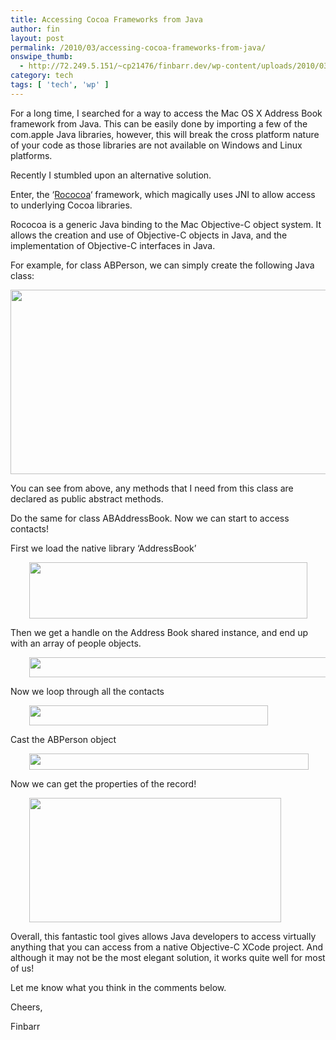 ```yaml
---
title: Accessing Cocoa Frameworks from Java
author: fin
layout: post
permalink: /2010/03/accessing-cocoa-frameworks-from-java/
onswipe_thumb:
  - http://72.249.5.151/~cp21476/finbarr.dev/wp-content/uploads/2010/03/greenshot_2010-03-18_16-06-50.png
category: tech
tags: [ 'tech', 'wp' ]
---
```

For a long time, I searched for a way to access the Mac OS X Address Book framework from Java. This can be easily done by importing a few of the com.apple Java libraries, however, this will break the cross platform nature of your code as those libraries are not available on Windows and Linux platforms.

Recently I stumbled upon an alternative solution.

Enter, the &#8216;[Rococoa][1]&#8216; framework, which magically uses JNI to allow access to underlying Cocoa libraries.

Rococoa is a generic Java binding to the Mac Objective-C object system. It allows the creation and use of Objective-C objects in Java, and the implementation of Objective-C interfaces in Java.

For example, for class ABPerson, we can simply create the following Java class:

<p style="text-align: center;">
  <img class="aligncenter size-full wp-image-21" title="ABPerson Java" src="http://finbarr.dev/wp-content/uploads/2010/03/greenshot_2010-03-18_15-53-53.png" alt="" width="576" height="295" />
</p>

You can see from above, any methods that I need from this class are declared as public abstract methods.

Do the same for class ABAddressBook. Now we can start to access contacts!

First we load the native library &#8216;AddressBook&#8217;

<p style="padding-left: 30px;">
  <img class="size-full wp-image-26 alignnone" title="Load native Lib" src="http://finbarr.dev/wp-content/uploads/2010/03/greenshot_2010-03-18_16-06-50.png" alt="" width="445" height="90" />
</p>

Then we get a handle on the Address Book shared instance, and end up with an array of people objects.

<p style="padding-left: 30px;">
  <img class="size-full wp-image-22 alignnone" title="Get the shared address Book" src="http://finbarr.dev/wp-content/uploads/2010/03/greenshot_2010-03-18_16-00-05.png" alt="" width="493" height="32" />
</p>

Now we loop through all the contacts

<p style="padding-left: 30px;">
  <img class="size-full wp-image-23 alignnone" title="Loop" src="http://finbarr.dev/wp-content/uploads/2010/03/greenshot_2010-03-18_16-00-29.png" alt="" width="382" height="32" />
</p>

Cast the ABPerson object

<p style="padding-left: 30px;">
  <img class="size-full wp-image-24 alignnone" title="Get ABPerson be casting" src="http://finbarr.dev/wp-content/uploads/2010/03/greenshot_2010-03-18_16-00-37.png" alt="" width="447" height="26" />
</p>

Now we can get the properties of the record!

<p style="padding-left: 30px;">
  <img class="size-full wp-image-25 alignnone" title="Print person names" src="http://finbarr.dev/wp-content/uploads/2010/03/greenshot_2010-03-18_16-00-46.png" alt="" width="403" height="199" />
</p>

Overall, this fantastic tool gives allows Java developers to access virtually anything that you can access from a native Objective-C XCode project. And although it may not be the most elegant solution, it works quite well for most of us!

Let me know what you think in the comments below.

Cheers,

Finbarr

 [1]: https://rococoa.dev.java.net/
